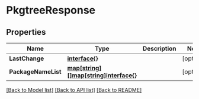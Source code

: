 # PkgtreeResponse

## Properties

Name | Type | Description | Notes
------------ | ------------- | ------------- | -------------
**LastChange** | [**interface{}**](.md) |  | [optional] 
**PackageNameList** | [**map[string][]map[string]interface{}**](array.md) |  | [optional] 

[[Back to Model list]](../README.md#documentation-for-models) [[Back to API list]](../README.md#documentation-for-api-endpoints) [[Back to README]](../README.md)


